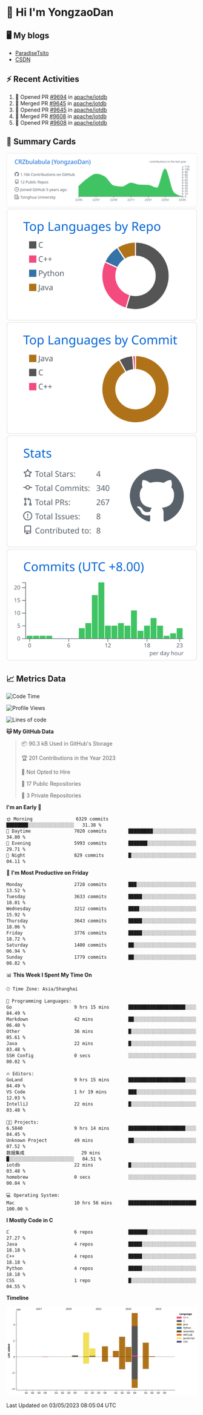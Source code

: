 # 👋 Hi I'm YongzaoDan

## 🖥 My blogs
  + [ParadiseTsito](https://www.paradisetsito.love/)
  + [CSDN](https://blog.csdn.net/CRZbulabula?type=blog)

## ⚡ Recent Activities
<!--START_SECTION:activity-->
1. 💪 Opened PR [#9694](https://github.com/apache/iotdb/pull/9694) in [apache/iotdb](https://github.com/apache/iotdb)
2. 🎉 Merged PR [#9645](https://github.com/apache/iotdb/pull/9645) in [apache/iotdb](https://github.com/apache/iotdb)
3. 💪 Opened PR [#9645](https://github.com/apache/iotdb/pull/9645) in [apache/iotdb](https://github.com/apache/iotdb)
4. 🎉 Merged PR [#9608](https://github.com/apache/iotdb/pull/9608) in [apache/iotdb](https://github.com/apache/iotdb)
5. 💪 Opened PR [#9608](https://github.com/apache/iotdb/pull/9608) in [apache/iotdb](https://github.com/apache/iotdb)
<!--END_SECTION:activity-->

## 🎑 Summary Cards

[![](https://raw.githubusercontent.com/CRZbulabula/CRZbulabula/main/profile-summary-card-output/github/0-profile-details.svg)](https://github.com/vn7n24fzkq/github-profile-summary-cards)
[![](https://raw.githubusercontent.com/CRZbulabula/CRZbulabula/main/profile-summary-card-output/github/1-repos-per-language.svg)](https://github.com/vn7n24fzkq/github-profile-summary-cards) [![](https://raw.githubusercontent.com/CRZbulabula/CRZbulabula/main/profile-summary-card-output/github/2-most-commit-language.svg)](https://github.com/vn7n24fzkq/github-profile-summary-cards)
[![](https://raw.githubusercontent.com/CRZbulabula/CRZbulabula/main/profile-summary-card-output/github/3-stats.svg)](https://github.com/vn7n24fzkq/github-profile-summary-cards) [![](https://raw.githubusercontent.com/CRZbulabula/CRZbulabula/main/profile-summary-card-output/github/4-productive-time.svg)](https://github.com/vn7n24fzkq/github-profile-summary-cards)

## 📈 Metrics Data

<!--START_SECTION:waka-->
![Code Time](http://img.shields.io/badge/Code%20Time-100%20hrs%2055%20mins-blue)

![Profile Views](http://img.shields.io/badge/Profile%20Views-0-blue)

![Lines of code](https://img.shields.io/badge/From%20Hello%20World%20I%27ve%20Written-17.2%20million%20lines%20of%20code-blue)

**🐱 My GitHub Data** 

> 📦 90.3 kB Used in GitHub's Storage 
 > 
> 🏆 201 Contributions in the Year 2023
 > 
> 🚫 Not Opted to Hire
 > 
> 📜 17 Public Repositories 
 > 
> 🔑 3 Private Repositories 
 > 
**I'm an Early 🐤** 

```text
🌞 Morning                6329 commits        ████████░░░░░░░░░░░░░░░░░   31.38 % 
🌆 Daytime                7020 commits        █████████░░░░░░░░░░░░░░░░   34.80 % 
🌃 Evening                5993 commits        ███████░░░░░░░░░░░░░░░░░░   29.71 % 
🌙 Night                  829 commits         █░░░░░░░░░░░░░░░░░░░░░░░░   04.11 % 
```
📅 **I'm Most Productive on Friday** 

```text
Monday                   2728 commits        ███░░░░░░░░░░░░░░░░░░░░░░   13.52 % 
Tuesday                  3633 commits        █████░░░░░░░░░░░░░░░░░░░░   18.01 % 
Wednesday                3212 commits        ████░░░░░░░░░░░░░░░░░░░░░   15.92 % 
Thursday                 3643 commits        █████░░░░░░░░░░░░░░░░░░░░   18.06 % 
Friday                   3776 commits        █████░░░░░░░░░░░░░░░░░░░░   18.72 % 
Saturday                 1400 commits        ██░░░░░░░░░░░░░░░░░░░░░░░   06.94 % 
Sunday                   1779 commits        ██░░░░░░░░░░░░░░░░░░░░░░░   08.82 % 
```


📊 **This Week I Spent My Time On** 

```text
🕑︎ Time Zone: Asia/Shanghai

💬 Programming Languages: 
Go                       9 hrs 15 mins       █████████████████████░░░░   84.49 % 
Markdown                 42 mins             ██░░░░░░░░░░░░░░░░░░░░░░░   06.40 % 
Other                    36 mins             █░░░░░░░░░░░░░░░░░░░░░░░░   05.61 % 
Java                     22 mins             █░░░░░░░░░░░░░░░░░░░░░░░░   03.48 % 
SSH Config               0 secs              ░░░░░░░░░░░░░░░░░░░░░░░░░   00.02 % 

🔥 Editors: 
GoLand                   9 hrs 15 mins       █████████████████████░░░░   84.49 % 
VS Code                  1 hr 19 mins        ███░░░░░░░░░░░░░░░░░░░░░░   12.03 % 
IntelliJ                 22 mins             █░░░░░░░░░░░░░░░░░░░░░░░░   03.48 % 

🐱‍💻 Projects: 
6.5840                   9 hrs 14 mins       █████████████████████░░░░   84.45 % 
Unknown Project          49 mins             ██░░░░░░░░░░░░░░░░░░░░░░░   07.52 % 
数据集成                     29 mins             █░░░░░░░░░░░░░░░░░░░░░░░░   04.51 % 
iotdb                    22 mins             █░░░░░░░░░░░░░░░░░░░░░░░░   03.48 % 
homebrew                 0 secs              ░░░░░░░░░░░░░░░░░░░░░░░░░   00.04 % 

💻 Operating System: 
Mac                      10 hrs 56 mins      █████████████████████████   100.00 % 
```

**I Mostly Code in C** 

```text
C                        6 repos             ███████░░░░░░░░░░░░░░░░░░   27.27 % 
Java                     4 repos             █████░░░░░░░░░░░░░░░░░░░░   18.18 % 
C++                      4 repos             █████░░░░░░░░░░░░░░░░░░░░   18.18 % 
Python                   4 repos             █████░░░░░░░░░░░░░░░░░░░░   18.18 % 
CSS                      1 repo              █░░░░░░░░░░░░░░░░░░░░░░░░   04.55 % 
```



**Timeline**

![Lines of Code chart](https://raw.githubusercontent.com/CRZbulabula/CRZbulabula/main/assets/bar_graph.png)


 Last Updated on 03/05/2023 08:05:04 UTC
<!--END_SECTION:waka-->

